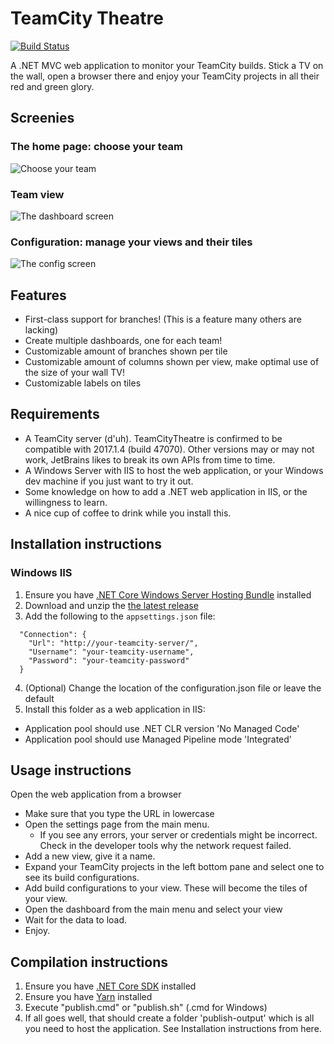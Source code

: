 # TeamCity Theatre 

[![Build Status](https://travis-ci.org/amoerie/teamcity-theatre.svg?branch=master)](https://travis-ci.org/amoerie/teamcity-theatre)

A .NET MVC web application to monitor your TeamCity builds. 
Stick a TV on the wall, open a browser there and enjoy your TeamCity projects in all their red and green glory.

## Screenies

### The home page: choose your team
![Choose your team](http://i.imgur.com/64YxBRb.png)

### Team view
![The dashboard screen](http://i.imgur.com/izZiWVd.png)

### Configuration: manage your views and their tiles
![The config screen](http://i.imgur.com/4Rg4yi6.png)

## Features

- First-class support for branches! (This is a feature many others are lacking)
- Create multiple dashboards, one for each team!
- Customizable amount of branches shown per tile
- Customizable amount of columns shown per view, make optimal use of the size of your wall TV!
- Customizable labels on tiles

## Requirements

- A TeamCity server (d'uh). TeamCityTheatre is confirmed to be compatible with 2017.1.4 (build 47070). Other versions may or may not work, JetBrains likes to break its own APIs from time to time.
- A Windows Server with IIS to host the web application, or your Windows dev machine if you just want to try it out.
- Some knowledge on how to add a .NET web application in IIS, or the willingness to learn.
- A nice cup of coffee to drink while you install this. 

## Installation instructions

### Windows IIS

1. Ensure you have [.NET Core Windows Server Hosting Bundle](https://docs.microsoft.com/en-us/aspnet/core/publishing/iis?tabs=aspnetcore1x) installed 
2. Download and unzip the [the latest release](https://github.com/amoerie/teamcity-theatre/releases)
3. Add the following to the `appsettings.json` file:

```
  "Connection": {
    "Url": "http://your-teamcity-server/",
    "Username": "your-teamcity-username",
    "Password": "your-teamcity-password"
  }
```

4. (Optional) Change the location of the configuration.json file or leave the default
5. Install this folder as a web application in IIS:
  - Application pool should use .NET CLR version 'No Managed Code'
  - Application pool should use Managed Pipeline mode 'Integrated'
  
## Usage instructions

Open the web application from a browser
  - Make sure that you type the URL in lowercase
  - Open the settings page from the main menu. 
    - If you see any errors, your server or credentials might be incorrect. Check in the developer tools why the network request failed.
  - Add a new view, give it a name.
  - Expand your TeamCity projects in the left bottom pane and select one to see its build configurations.
  - Add build configurations to your view. These will become the tiles of your view.
  - Open the dashboard from the main menu and select your view
  - Wait for the data to load. 
  - Enjoy.

## Compilation instructions

1. Ensure you have [.NET Core SDK](https://www.microsoft.com/net/download/core) installed
2. Ensure you have [Yarn](https://yarnpkg.com) installed
3. Execute "publish.cmd" or "publish.sh" (.cmd for Windows)
4. If all goes well, that should create a folder 'publish-output' which is all you need to host the application. See Installation instructions from here.

